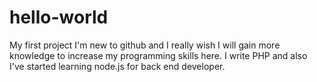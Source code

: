 # hello-world
My first project
 I'm new to github and I really wish I will gain more knowledge to increase my programming skills here.
I write PHP and also I've started learning node.js for back end developer.

